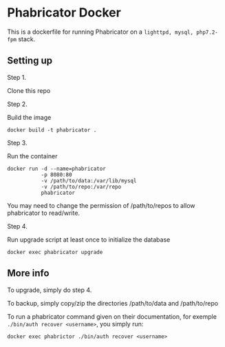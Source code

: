 # Phabricator Docker

This is a dockerfile for running Phabricator on a `lighttpd, mysql, php7.2-fpm` stack.

## Setting up

Step 1.

Clone this repo

Step 2.

Build the image

    docker build -t phabricator .
    
Step 3.

Run the container
    
    docker run -d --name=phabricator
               -p 8080:80
               -v /path/to/data:/var/lib/mysql 
               -v /path/to/repo:/var/repo
               phabricator

You may need to change the permission of /path/to/repos to allow phabricator to read/write.
    
Step 4.

Run upgrade script at least once to initialize the database

    docker exec phabricator upgrade
    
## More info

To upgrade, simply do step 4.

To backup, simply copy/zip the directories /path/to/data and /path/to/repo

To run a phabricator command given on their documentation, for exemple `./bin/auth recover <username>`, you simply run:

    docker exec phabrictor ./bin/auth recover <username>
